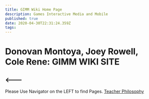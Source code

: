 ```yaml
---
title: GIMM Wiki Home Page
description: Games Interactive Media and Mobile
published: true
date: 2020-04-30T22:31:24.359Z
tags: 
---
```


# Donovan Montoya, Joey Rowell, Cole Rene: GIMM WIKI SITE
## <---
Please Use Navigator on the LEFT to find Pages.
<a href="/en/Teacher-Philosophy">Teacher Philosophy</a>